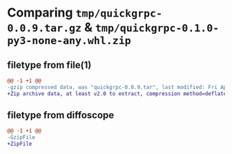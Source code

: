 # Comparing `tmp/quickgrpc-0.0.9.tar.gz` & `tmp/quickgrpc-0.1.0-py3-none-any.whl.zip`

## filetype from file(1)

```diff
@@ -1 +1 @@
-gzip compressed data, was "quickgrpc-0.0.9.tar", last modified: Fri Apr  5 09:54:02 2024, max compression
+Zip archive data, at least v2.0 to extract, compression method=deflate
```

## filetype from diffoscope

```diff
@@ -1 +1 @@
-GzipFile
+ZipFile
```

